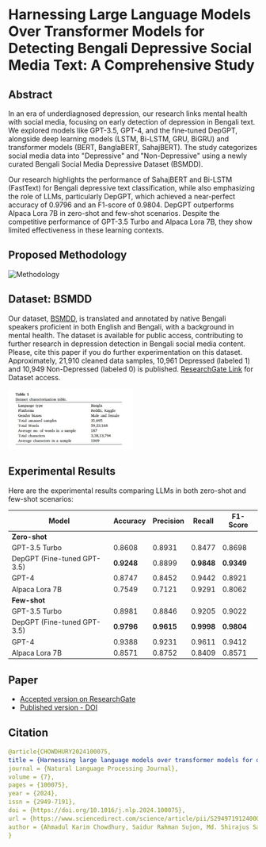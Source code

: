 # Harnessing Large Language Models Over Transformer Models for Detecting Bengali Depressive Social Media Text: A Comprehensive Study

## Abstract
In an era of underdiagnosed depression, our research links mental health with social media, focusing on early detection of depression in Bengali text. We explored models like GPT-3.5, GPT-4, and the fine-tuned DepGPT, alongside deep learning models (LSTM, Bi-LSTM, GRU, BiGRU) and transformer models (BERT, BanglaBERT, SahajBERT). The study categorizes social media data into "Depressive" and "Non-Depressive" using a newly curated Bengali Social Media Depressive Dataset (BSMDD).

Our research highlights the performance of SahajBERT and Bi-LSTM (FastText) for Bengali depressive text classification, while also emphasizing the role of LLMs, particularly DepGPT, which achieved a near-perfect accuracy of 0.9796 and an F1-score of 0.9804. DepGPT outperforms Alpaca Lora 7B in zero-shot and few-shot scenarios. Despite the competitive performance of GPT-3.5 Turbo and Alpaca Lora 7B, they show limited effectiveness in these learning contexts.

## Proposed Methodology
![Methodology](https://github.com/AKC23/Harnessing-LLMs-over-transformer-models-for-detecting-Bengali-depressive-text-A-comprehensive-study/assets/57568723/f239f1c7-951e-4c66-a735-1aa2fdb08e77)

## Dataset: BSMDD
Our dataset, [BSMDD](https://github.com/SR-Sujon/Harnessing-LLMs-over-transformer-models-for-detecting-Bengali-depressive-text-A-comprehensive-study/tree/main/Dataset), is translated and annotated by native Bengali speakers proficient in both English and Bengali, with a background in mental health. The dataset is available for public access, contributing to further research in depression detection in Bengali social media content. Please, cite this paper if you do further experimentation on this dataset. Approximately, 21,910 cleaned data samples, 10,961 Depressed (labeled 1) and 10,949 Non-Depressed (labeled 0) is published. [ResearchGate Link](https://www.researchgate.net/publication/384660753_Bengali_Social_Media_Depressive_Dataset_BSMDD) for Dataset access. 

<img src="https://github.com/AKC23/Harnessing-LLMs-over-transformer-models-for-detecting-Bengali-depressive-text-A-comprehensive-study/blob/main/Dataset/dataset_table.JPG?raw=true" alt="Dataset" width="50%">


## Experimental Results
Here are the experimental results comparing LLMs in both zero-shot and few-shot scenarios:

| **Model**        | **Accuracy** | **Precision** | **Recall** | **F1-Score** |
|------------------|--------------|---------------|------------|--------------|
| **Zero-shot**     |              |               |            |              |
| GPT-3.5 Turbo     | 0.8608       | 0.8931        | 0.8477     | 0.8698       |
| DepGPT (Fine-tuned GPT-3.5) | **0.9248** | 0.8899        | **0.9848**  | **0.9349**  |
| GPT-4            | 0.8747       | 0.8452        | 0.9442     | 0.8921       |
| Alpaca Lora 7B    | 0.7549       | 0.7121        | 0.9291     | 0.8062       |
| **Few-shot**      |              |               |            |              |
| GPT-3.5 Turbo     | 0.8981       | 0.8846        | 0.9205     | 0.9022       |
| DepGPT (Fine-tuned GPT-3.5) | **0.9796** | **0.9615**   | **0.9998**  | **0.9804**  |
| GPT-4            | 0.9388       | 0.9231        | 0.9611     | 0.9412       |
| Alpaca Lora 7B    | 0.8571       | 0.8752        | 0.8409     | 0.8571       |

## Paper
- [Accepted version on ResearchGate](https://www.researchgate.net/publication/380628761_Harnessing_large_language_models_over_transformer_models_for_detecting_Bengali_depressive_social_media_text_A_comprehensive_study)  
- [Published version - DOI](https://doi.org/10.1016/j.nlp.2024.100075)

## Citation
```yaml
@article{CHOWDHURY2024100075,
title = {Harnessing large language models over transformer models for detecting Bengali depressive social media text: A comprehensive study},
journal = {Natural Language Processing Journal},
volume = {7},
pages = {100075},
year = {2024},
issn = {2949-7191},
doi = {https://doi.org/10.1016/j.nlp.2024.100075},
url = {https://www.sciencedirect.com/science/article/pii/S2949719124000232},
author = {Ahmadul Karim Chowdhury, Saidur Rahman Sujon, Md. Shirajus Salekin Shafi, Tasin Ahmmad, Sifat Ahmed, Khan Md Hasib, Faisal Muhammad Shah}
}
